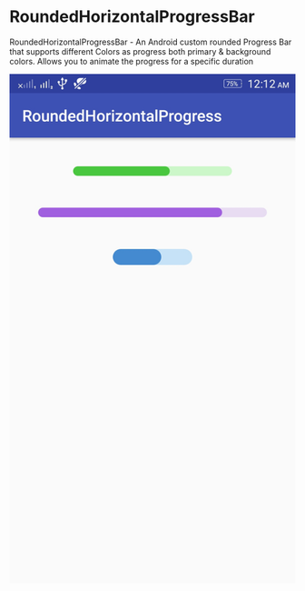 # RoundedHorizontalProgressBar
RoundedHorizontalProgressBar - An Android custom rounded Progress Bar that supports different Colors as progress both primary &amp; background colors. Allows you to animate the progress for a specific duration

![Alt text](/ScreenShots/1.jpeg?raw=true "Image 1")

